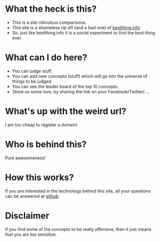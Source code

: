 # What the heck is this?
- This is a site ridiculous comparisons.
- This site is a shameless rip off (and a bad one) of
[bestthing.info](http://bestthing.info/)
- So, just like bestthing.info it is a social experiment to find the best 
thing ever.

# What can I do here?
- You can judge stuff.
- You can add new concepts (stuff) which will go into the universe of
things to be judged.
- You can see the leader board of the top 10 concepts.
- Show us some love, by sharing the link on your Facebook/Twitter/....

# What's up with the weird url?
I am too cheap to register a domain!

# Who is behind this?
Pure awesomeness!

# How this works?
If you are interested in the technology behind this site, all your 
questions can be answered at
[github](https://github.com/prakharsharma/challenges).

# Disclaimer
If you find some of the concepts to be really offensive, then it just means
that you are too sensitive.
